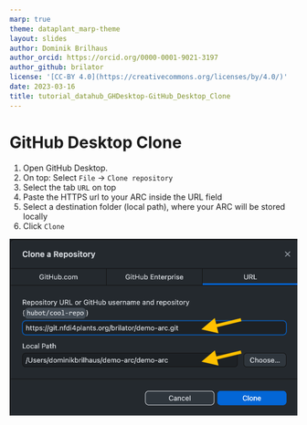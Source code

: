 ```yaml
---
marp: true
theme: dataplant_marp-theme
layout: slides
author: Dominik Brilhaus
author_orcid: https://orcid.org/0000-0001-9021-3197
author_github: brilator
license: '[CC-BY 4.0](https://creativecommons.org/licenses/by/4.0/)'
date: 2023-03-16
title: tutorial_datahub_GHDesktop-GitHub_Desktop_Clone
---
```


# GitHub Desktop Clone

1. Open GitHub Desktop.
2. On top: Select `File` -> `Clone repository`
3. Select the tab `URL` on top
4. Paste the HTTPS url to your ARC inside the URL field
5. Select a destination folder (local path), where your ARC will be stored locally
6. Click `Clone`

![bg right:40% w:500](./../../img/GitHub_Desktop_clone.png)
